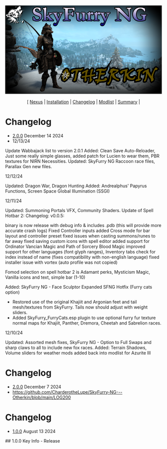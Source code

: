 ![](https://github.com/CharderotheLupe/SkyFurry-NG---Otherkin/blob/main/Assets/splash.png)

<p align="center">
  [ <a href="https://www.nexusmods.com/skyrimspecialedition/mods/126656">Nexus</a> |
  <a href="https://github.com/CharderotheLupe/SkyFurry-NG---Otherkin/blob/main/README.md">Installation</a> |
  <a href="https://github.com/CharderotheLupe/SkyFurry-NG---Otherkin/blob/main/Changelog.md">Changelog</a> |
  <a href="https://loadorderlibrary.com/lists/skyfurry-ng-otherkin">Modlist</a> |
  <a href="https://github.com/CharderotheLupe/SkyFurry-NG---Otherkin/blob/main/Summary.md">Summary</a> |
  </p>
  
# Changelog
- [2.0.0](#201) December 14 2024
- 12/13/24

Update Wabbajack list to version 2.0.1
Added: Clean Save Auto-Reloader, Just some really simple glasses, added patch for Lucien to wear them, PBR textures for NIRN Necessities.
Updated:  SkyFurry NG Raccoon race files, Parallax Gen new files.

12/12/24

Updated: Dragon War, Dragon Hunting
Added: Andrealphus' Papyrus Functions, Screen Space Global Illumination (SSGI)

12/11/24

Updated: Summoning Portals VFX, Community Shaders.
Update of Spell Hotbar 2:
Changelog:
v0.0.5:

binary is now release with debug info & includes .pdb (this will provide more accurate crash logs)
Fixed Controller inputs
added Cross mode for bar layout and controller preset
fixed issues when casting summons/runes to far away
fixed saving custom icons with spell editor
added support for Ordinator Vancian Magic and Path of Sorcery Blood Magic
improved support for other languages (font glyph ranges), Inventory tabs check for index instead of name (fixes compatibility with non-english language)
fixed installer issue with vortex (auto profile was not copied)

Fomod selection on spell hotbar 2 is Adamant perks, Mysticism Magic, Vanilla icons and text, simple bar (1-10)

Added: SkyFurry NG - Face Sculptor Expanded
SFNG Hotfix (Furry cats option)
- Restored use of the original Khajiit and Argonian feet and tail mesh/textures from SkyFurry. Tails now should adjust with weight sliders.
- Added SkyFurry_FurryCats.esp plugin to use optional furry fur texture normal maps for Khajiit, Panther, Dremora, Cheetah and Sabrelion races.

12/10/24

Updated: Assorted mesh fixes, SkyFurry NG - Option to Full Swaps and sharp claws to all to include new fox races.
Added: Terrain Shadows, Volume sliders for weather mods added back into modlist for Azurite III


# Changelog
- [2.0.0](#200) December 7 2024
- https://github.com/CharderotheLupe/SkyFurry-NG---Otherkin/blob/main/LOG200

# Changelog
- [1.0.0](#100) August 13 2024


</Details>
## 1.0.0
Key Info
 - Release
